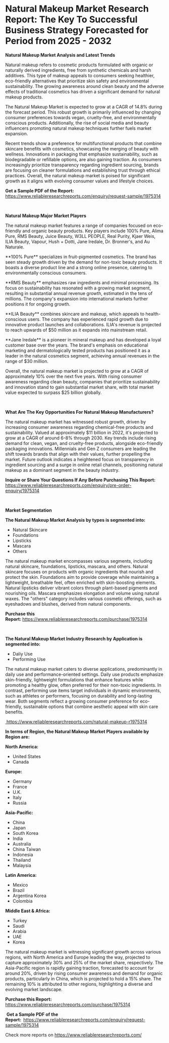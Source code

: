 <p><h1>Natural Makeup Market Research Report: The Key To Successful Business Strategy Forecasted for Period from 2025 - 2032</h1></p><p><strong>Natural Makeup Market Analysis and Latest Trends</strong></p>
<p><p>Natural makeup refers to cosmetic products formulated with organic or naturally derived ingredients, free from synthetic chemicals and harsh additives. This type of makeup appeals to consumers seeking healthier, eco-friendly alternatives that prioritize skin safety and environmental sustainability. The growing awareness around clean beauty and the adverse effects of traditional cosmetics has driven a significant demand for natural makeup products. </p><p>The Natural Makeup Market is expected to grow at a CAGR of 14.8% during the forecast period. This robust growth is primarily influenced by changing consumer preferences towards vegan, cruelty-free, and environmentally conscious products. Additionally, the rise of social media and beauty influencers promoting natural makeup techniques further fuels market expansion. </p><p>Recent trends show a preference for multifunctional products that combine skincare benefits with cosmetics, showcasing the merging of beauty with wellness. Innovations in packaging that emphasize sustainability, such as biodegradable or refillable options, are also gaining traction. As consumers increasingly prioritize transparency regarding ingredient sourcing, brands are focusing on cleaner formulations and establishing trust through ethical practices. Overall, the natural makeup market is poised for significant growth as it aligns with evolving consumer values and lifestyle choices.</p></p>
<p><strong>Get a Sample PDF of the Report:&nbsp;</strong> <a href="https://www.reliableresearchreports.com/enquiry/request-sample/1975314?utm_campaign=2030&utm_medium=2&utm_source=Github&utm_content=ia&utm_term=08022025&utm_id=natural-makeup">https://www.reliableresearchreports.com/enquiry/request-sample/1975314</a></p>
<p>&nbsp;</p>
<p><strong>Natural Makeup Major Market Players</strong></p>
<p><p>The natural makeup market features a range of companies focused on eco-friendly and organic beauty products. Key players include 100% Pure, Alima Pure, RMS Beauty, Juice Beauty, W3LL PEOPLE, Real Purity, Kjaer Weis, ILIA Beauty, Vapour, Hush + Dotti, Jane Iredale, Dr. Bronner's, and Au Naturale.</p><p>**100% Pure** specializes in fruit-pigmented cosmetics. The brand has seen steady growth driven by the demand for non-toxic beauty products. It boasts a diverse product line and a strong online presence, catering to environmentally conscious consumers.</p><p>**RMS Beauty** emphasizes raw ingredients and minimal processing. Its focus on sustainability has resonated with a growing market segment, resulting in substantial annual revenue growth, estimated in the tens of millions. The company's expansion into international markets further positions it for ongoing growth.</p><p>**ILIA Beauty** combines skincare and makeup, which appeals to health-conscious users. The company has experienced rapid growth due to innovative product launches and collaborations. ILIA's revenue is projected to reach upwards of $50 million as it expands into mainstream retail.</p><p>**Jane Iredale** is a pioneer in mineral makeup and has developed a loyal customer base over the years. The brand's emphasis on educational marketing and dermatologically tested products has positioned it as a leader in the natural cosmetics segment, achieving annual revenues in the range of $30 million.</p><p>Overall, the natural makeup market is projected to grow at a CAGR of approximately 10% over the next five years. With rising consumer awareness regarding clean beauty, companies that prioritize sustainability and innovation stand to gain substantial market share, with total market value expected to surpass $25 billion globally.</p></p>
<p>&nbsp;</p>
<p><strong>What Are The Key Opportunities For Natural Makeup Manufacturers?</strong></p>
<p><p>The natural makeup market has witnessed robust growth, driven by increasing consumer awareness regarding chemical-free products and sustainability. Valued at approximately $11 billion in 2022, it's projected to grow at a CAGR of around 6-8% through 2030. Key trends include rising demand for clean, vegan, and cruelty-free products, alongside eco-friendly packaging innovations. Millennials and Gen Z consumers are leading the shift towards brands that align with their values, further propelling the market. Future outlook indicates a heightened focus on transparency in ingredient sourcing and a surge in online retail channels, positioning natural makeup as a dominant segment in the beauty industry.</p></p>
<p><strong>Inquire or Share Your Questions If Any Before Purchasing This Report:</strong> <a href="https://www.reliableresearchreports.com/enquiry/pre-order-enquiry/1975314?utm_campaign=2030&utm_medium=2&utm_source=Github&utm_content=ia&utm_term=08022025&utm_id=natural-makeup">https://www.reliableresearchreports.com/enquiry/pre-order-enquiry/1975314</a></p>
<p>&nbsp;</p>
<p><strong>Market Segmentation</strong></p>
<p><strong>The Natural Makeup Market Analysis by types is segmented into:</strong></p>
<p><ul><li>Natural Skincare</li><li>Foundations</li><li>Lipsticks</li><li>Mascara</li><li>Others</li></ul></p>
<p><p>The natural makeup market encompasses various segments, including natural skincare, foundations, lipsticks, mascara, and others. Natural skincare focuses on products with organic ingredients that nourish and protect the skin. Foundations aim to provide coverage while maintaining a lightweight, breathable feel, often enriched with skin-boosting elements. Natural lipsticks deliver vibrant colors through plant-based pigments and nourishing oils. Mascara emphasizes elongation and volume using natural waxes. The "others" category includes various cosmetic offerings, such as eyeshadows and blushes, derived from natural components.</p></p>
<p><strong>Purchase this Report:&nbsp;</strong><a href="https://www.reliableresearchreports.com/purchase/1975314?utm_campaign=2030&utm_medium=2&utm_source=Github&utm_content=ia&utm_term=08022025&utm_id=natural-makeup">https://www.reliableresearchreports.com/purchase/1975314</a></p>
<p>&nbsp;</p>
<p><strong>The Natural Makeup Market Industry Research by Application is segmented into:</strong></p>
<p><ul><li>Daliy Use</li><li>Performing Use</li></ul></p>
<p><p>The natural makeup market caters to diverse applications, predominantly in daily use and performance-oriented settings. Daily use products emphasize skin-friendly, lightweight formulations that enhance features while promoting a healthy glow, often preferred for their non-toxic ingredients. In contrast, performing use items target individuals in dynamic environments, such as athletes or performers, focusing on durability and long-lasting wear. Both segments reflect a growing consumer preference for eco-friendly, sustainable options that combine aesthetic appeal with skin care benefits.</p></p>
<p><a href="https://www.reliableresearchreports.com/natural-makeup-r1975314?utm_campaign=2030&utm_medium=2&utm_source=Github&utm_content=ia&utm_term=08022025&utm_id=natural-makeup">&nbsp;https://www.reliableresearchreports.com/natural-makeup-r1975314</a></p>
<p><strong>In terms of Region, the Natural Makeup Market Players available by Region are:</strong></p>
<p>
    <p> <strong> North America: </strong>
        <ul>
            <li>United States</li>
            <li>Canada</li>
        </ul>
        </p> 
    <p> <strong> Europe: </strong>
        <ul>
            <li>Germany</li>
            <li>France</li>
            <li>U.K.</li>
            <li>Italy</li>
            <li>Russia</li>
        </ul>
        </p> 
    <p> <strong> Asia-Pacific: </strong>
        <ul>
            <li>China</li>
            <li>Japan</li>
            <li>South Korea</li>
            <li>India</li>
            <li>Australia</li>
            <li>China Taiwan</li>
            <li>Indonesia</li>
            <li>Thailand</li>
            <li>Malaysia</li>
        </ul>
        </p> 
    <p> <strong> Latin America: </strong>
        <ul>
            <li>Mexico</li>
            <li>Brazil</li>
            <li>Argentina Korea</li>
            <li>Colombia</li>
        </ul>
        </p> 
    <p> <strong> Middle East & Africa: </strong>
        <ul>
            <li>Turkey</li>
            <li>Saudi</li>
            <li>Arabia</li>
            <li>UAE</li>
            <li>Korea</li>
        </ul>
    </p>
    </p>
<p><p>The natural makeup market is witnessing significant growth across various regions, with North America and Europe leading the way, projected to capture approximately 30% and 25% of the market share, respectively. The Asia-Pacific region is rapidly gaining traction, forecasted to account for around 20%, driven by rising consumer awareness and demand for organic products, particularly in China, which is projected to hold a 15% share. The remaining 10% is attributed to other regions, highlighting a diverse and evolving market landscape.</p></p>
<p><strong>Purchase this Report: </strong><a href="https://www.reliableresearchreports.com/purchase/1975314?utm_campaign=2030&utm_medium=2&utm_source=Github&utm_content=ia&utm_term=08022025&utm_id=natural-makeup">https://www.reliableresearchreports.com/purchase/1975314</a></p>
<p>&nbsp;<strong>Get a Sample PDF of the Report:&nbsp;&nbsp;</strong><a href="https://www.reliableresearchreports.com/enquiry/request-sample/1975314?utm_campaign=2030&utm_medium=2&utm_source=Github&utm_content=ia&utm_term=08022025&utm_id=natural-makeup">https://www.reliableresearchreports.com/enquiry/request-sample/1975314</a></p>
<p><strong></strong></p>
<p>Check more reports on <a href="https://www.reliableresearchreports.com/?utm_campaign=2030&utm_medium=2&utm_source=Github&utm_content=ia&utm_term=08022025&utm_id=natural-makeup">https://www.reliableresearchreports.com/</a></p>
